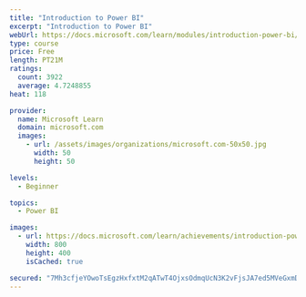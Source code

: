 ```yaml
---
title: "Introduction to Power BI"
excerpt: "Introduction to Power BI"
webUrl: https://docs.microsoft.com/learn/modules/introduction-power-bi/
type: course
price: Free
length: PT21M
ratings:
  count: 3922
  average: 4.7248855
heat: 118

provider:
  name: Microsoft Learn
  domain: microsoft.com
  images:
    - url: /assets/images/organizations/microsoft.com-50x50.jpg
      width: 50
      height: 50

levels:
  - Beginner

topics:
  - Power BI

images:
  - url: https://docs.microsoft.com/learn/achievements/introduction-power-bi-social.png
    width: 800
    height: 400
    isCached: true

secured: "7Mh3cfjeYOwoTsEgzHxfxtM2qATwT4OjxsOdmqUcN3K2vFjsJA7ed5MVeGxmDhst4DpGOHDUq+7CM75xycQ60J7bB1A84BbsX7rA6bur4nwQrzR+ue+oDubQ3KGsTYVkRjauZgkG/KxPhsM6eawHNTzuV0vljnaoUmyFxUczsuQfSkKyYQ5a0aJycvdE4Sy+FfaozbTqWJBUg6H+PVa0ep09Ijzz6tly2k1otszgHLZc3nYpRr49bAyk0mewvGUvTu2SFqFLa39HXD/tM0m4K8EPc0hts6FNMS2bL2/Ldc7lauK8pnpzG78wDTBdIK8s1ubKnGDEqr5YqSIALGMX+Ed298suPdNcVDIRYhIst8Dt6Ry/bsORchkQ8XC+nvmz4tVRz2Qs3uej0fRB4RnQyTOIwehSPcl5mK00VGQJILo=;F1lVOzhDQ1JtQiQqgVszbA=="
---
```


